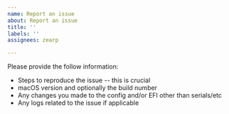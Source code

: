```yaml
---
name: Report an issue
about: Report an issue
title: ''
labels: ''
assignees: zearp

---
```


Please provide the follow information:

- Steps to reproduce the issue -- this is crucial
- macOS version and optionally the build number
- Any changes you made to the config and/or EFI other than serials/etc
- Any logs related to the issue if applicable
